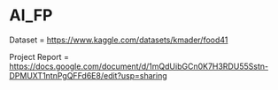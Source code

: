 # AI_FP
Dataset = https://www.kaggle.com/datasets/kmader/food41

Project Report = https://docs.google.com/document/d/1mQdUibGCn0K7H3RDU55Sstn-DPMUXT1ntnPgQFFd6E8/edit?usp=sharing 
